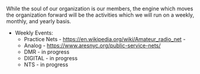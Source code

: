 While the soul of our organization is our members, the engine which moves the organization forward will be the activities which we will run on a weekly, monthly, and yearly basis.

* Weekly Events:
	* Practice Nets - https://en.wikipedia.org/wiki/Amateur_radio_net - 
	* Analog - https://www.aresnyc.org/public-service-nets/
	* DMR - in progress
	* DIGITAL - in progress
	* NTS - in progress
